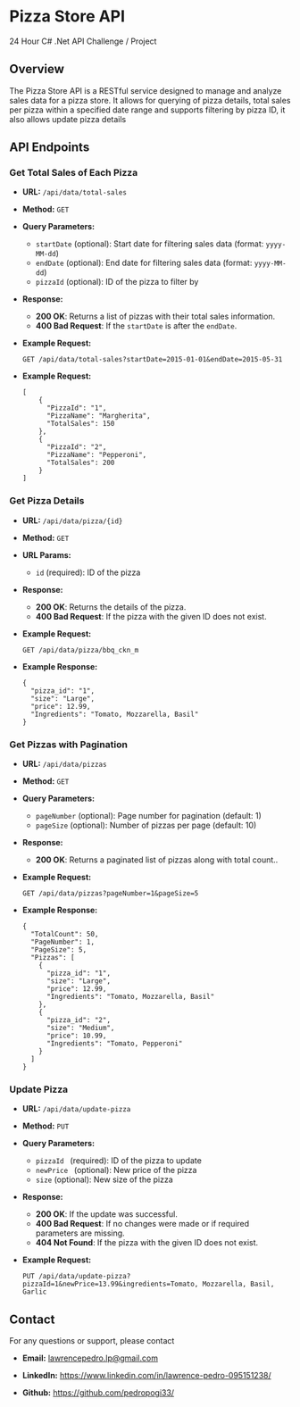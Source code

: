 # Pizza Store API

24 Hour C# .Net API Challenge / Project

## Overview

The Pizza Store API is a RESTful service designed to manage and analyze sales data for a pizza store. It allows for querying of pizza details, total sales per pizza within a specified date range and supports filtering by pizza ID, it also allows update pizza details

## API Endpoints

### Get Total Sales of Each Pizza

- **URL:** `/api/data/total-sales`
- **Method:** `GET`
- **Query Parameters:**

  - `startDate` (optional): Start date for filtering sales data (format: `yyyy-MM-dd`)
  - `endDate` (optional): End date for filtering sales data (format: `yyyy-MM-dd`)
  - `pizzaId` (optional): ID of the pizza to filter by

- **Response:**

  - **200 OK**: Returns a list of pizzas with their total sales information.
  - **400 Bad Request**: If the `startDate` is after the `endDate`.

- **Example Request:**

  ```http
  GET /api/data/total-sales?startDate=2015-01-01&endDate=2015-05-31

  ```

- **Example Request:**
  ```http
  [
      {
        "PizzaId": "1",
        "PizzaName": "Margherita",
        "TotalSales": 150
      },
      {
        "PizzaId": "2",
        "PizzaName": "Pepperoni",
        "TotalSales": 200
      }
  ]
  ```

### Get Pizza Details

- **URL:** `/api/data/pizza/{id}`
- **Method:** `GET`
- **URL Params:**

  - `id` (required): ID of the pizza

- **Response:**

  - **200 OK**: Returns the details of the pizza.
  - **400 Bad Request**: If the pizza with the given ID does not exist.

- **Example Request:**

  ```http
  GET /api/data/pizza/bbq_ckn_m

  ```

- **Example Response:**
  ```http
  {
    "pizza_id": "1",
    "size": "Large",
    "price": 12.99,
    "Ingredients": "Tomato, Mozzarella, Basil"
  }
  ```

### Get Pizzas with Pagination

- **URL:** `/api/data/pizzas`
- **Method:** `GET`
- **Query Parameters:**

  - `pageNumber` (optional): Page number for pagination (default: 1)
  - `pageSize` (optional): Number of pizzas per page (default: 10)

- **Response:**

  - **200 OK**: Returns a paginated list of pizzas along with total count..

- **Example Request:**

  ```http
  GET /api/data/pizzas?pageNumber=1&pageSize=5

  ```

- **Example Response:**
  ```http
  {
    "TotalCount": 50,
    "PageNumber": 1,
    "PageSize": 5,
    "Pizzas": [
      {
        "pizza_id": "1",
        "size": "Large",
        "price": 12.99,
        "Ingredients": "Tomato, Mozzarella, Basil"
      },
      {
        "pizza_id": "2",
        "size": "Medium",
        "price": 10.99,
        "Ingredients": "Tomato, Pepperoni"
      }
    ]
  }
  ```

### Update Pizza

- **URL:** `/api/data/update-pizza`
- **Method:** `PUT`
- **Query Parameters:**

  - `pizzaId ` (required): ID of the pizza to update
  - `newPrice ` (optional): New price of the pizza
  - `size` (optional): New size of the pizza

- **Response:**

  - **200 OK**: If the update was successful.
  - **400 Bad Request**: If no changes were made or if required parameters are missing.
  - **404 Not Found**: If the pizza with the given ID does not exist.

- **Example Request:**
  ```http
  PUT /api/data/update-pizza?pizzaId=1&newPrice=13.99&ingredients=Tomato, Mozzarella, Basil, Garlic
  ```

## Contact

For any questions or support, please contact

- **Email:** lawrencepedro.lp@gmail.com
- **LinkedIn:** https://www.linkedin.com/in/lawrence-pedro-095151238/

- **Github:** https://github.com/pedropogi33/
